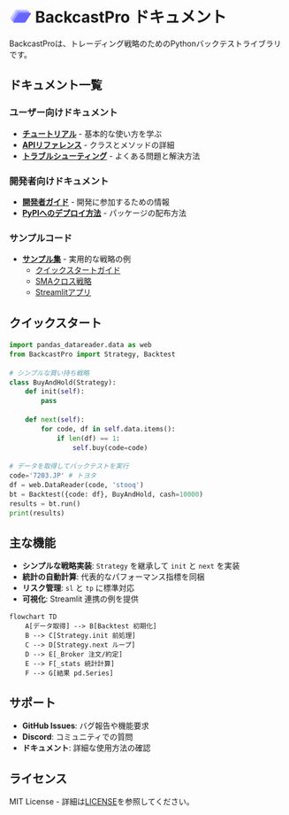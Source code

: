 # <img src="img/logo.drawio.svg" alt="BackcastPro Logo" width="40" height="24"> BackcastPro ドキュメント

BackcastProは、トレーディング戦略のためのPythonバックテストライブラリです。

## ドキュメント一覧

### ユーザー向けドキュメント

- **[チュートリアル](tutorial.md)** - 基本的な使い方を学ぶ
- **[APIリファレンス](api-reference.md)** - クラスとメソッドの詳細
- **[トラブルシューティング](troubleshooting.md)** - よくある問題と解決方法

### 開発者向けドキュメント

- **[開発者ガイド](developer-guide.md)** - 開発に参加するための情報
- **[PyPIへのデプロイ方法](how-to-deploy-to-PyPI.md)** - パッケージの配布方法

### サンプルコード

- **[サンプル集](examples/)** - 実用的な戦略の例
  - [クイックスタートガイド](examples/QuickStartUserGuide.py)
  - [SMAクロス戦略](examples/SmaCross.py)
  - [Streamlitアプリ](examples/Streamlit.py)

## クイックスタート

```python
import pandas_datareader.data as web
from BackcastPro import Strategy, Backtest

# シンプルな買い持ち戦略
class BuyAndHold(Strategy):
    def init(self):
        pass
    
    def next(self):
        for code, df in self.data.items():
            if len(df) == 1:
                self.buy(code=code)

# データを取得してバックテストを実行
code='7203.JP' # トヨタ
df = web.DataReader(code, 'stooq')
bt = Backtest({code: df}, BuyAndHold, cash=10000)
results = bt.run()
print(results)
```

## 主な機能

- **シンプルな戦略実装**: `Strategy` を継承して `init` と `next` を実装
- **統計の自動計算**: 代表的なパフォーマンス指標を同梱
- **リスク管理**: `sl` と `tp` に標準対応
- **可視化**: Streamlit 連携の例を提供

```mermaid
flowchart TD
    A[データ取得] --> B[Backtest 初期化]
    B --> C[Strategy.init 前処理]
    C --> D[Strategy.next ループ]
    D --> E[_Broker 注文/約定]
    E --> F[_stats 統計計算]
    F --> G[結果 pd.Series]
```

## サポート

- **GitHub Issues**: バグ報告や機能要求
- **Discord**: コミュニティでの質問
- **ドキュメント**: 詳細な使用方法の確認

## ライセンス

MIT License - 詳細は[LICENSE](../LICENSE)を参照してください。
